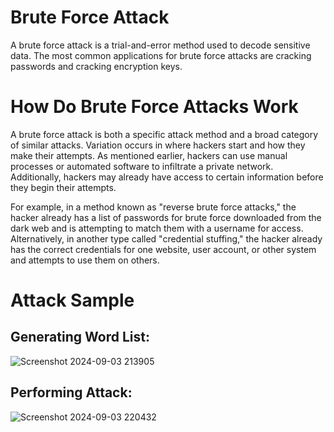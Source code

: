 # Brute Force Attack
A brute force attack is a trial-and-error method used to decode sensitive data. The most common applications for brute force attacks are cracking passwords and cracking encryption keys.

# How Do Brute Force Attacks Work
A brute force attack is both a specific attack method and a broad category of similar attacks. Variation occurs in where hackers start and how they make their attempts. As mentioned earlier, hackers can use manual processes or automated software to infiltrate a private network. Additionally, hackers may already have access to certain information before they begin their attempts.

For example, in a method known as "reverse brute force attacks," the hacker already has a list of passwords for brute force downloaded from the dark web and is attempting to match them with a username for access. Alternatively, in another type called "credential stuffing," the hacker already has the correct credentials for one website, user account, or other system and attempts to use them on others.

# Attack Sample

## Generating Word List:
![Screenshot 2024-09-03 213905](https://github.com/user-attachments/assets/607db41c-db12-4ae3-8b5e-6060e2e555a0)

## Performing Attack:
![Screenshot 2024-09-03 220432](https://github.com/user-attachments/assets/51671682-f389-4935-8409-3746e2d658bd)
